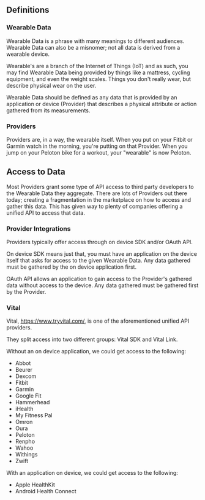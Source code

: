 ## Definitions

### Wearable Data

Wearable Data is a phrase with many meanings to different audiences. Wearable Data can also be a misnomer; not all data is derived from a wearable device. 

Wearable's are a branch of the Internet of Things (IoT) and as such, you may find Wearable Data being provided by things like a mattress, cycling equipment, and even the weight scales. Things you don't really wear, but describe physical wear on the user. 

Wearable Data should be defined as any data that is provided by an application or device (Provider) that describes a physical attribute or action gathered from its measurements.

### Providers

Providers are, in a way, the wearable itself.  When you put on your Fitbit or Garmin watch in the morning, you're putting on that Provider. When you jump on your Peloton bike for a workout, your "wearable" is now Peloton.

## Access to Data

Most Providers grant some type of API access to third party developers to the Wearable Data they aggregate. There are lots of Providers out there today; creating a fragmentation in the marketplace on how to access and gather this data. This has given way to plenty of companies offering a unified API to access that data. 

### Provider Integrations

Providers typically offer access through on device SDK and/or OAuth API. 

On device SDK means just that, you must have an application on the device itself that asks for access to the given Wearable Data. Any data gathered must be gathered by the on device application first.

OAuth API allows an application to gain access to the Provider's gathered data without access to the device. Any data gathered must be gathered first by the Provider.

### Vital
Vital, https://www.tryvital.com/, is one of the aforementioned unified API providers. 

They split access into two different groups: Vital SDK and Vital Link.

Without an on device application, we could get access to the following:

- Abbot
- Beurer
- Dexcom
- Fitbit
- Garmin
- Google Fit
- Hammerhead
- iHealth
- My Fitness Pal
- Omron
- Oura
- Peloton
- Renpho
- Wahoo
- Withings
- Zwift

With an application on device, we could get access to the following:
- Apple HealthKit
- Android Health Connect


